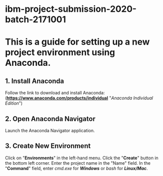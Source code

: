 ﻿# ibm-project-submission-2020-batch-2171001
# This is a guide for setting up a new project environment using Anaconda.
## 1. Install Anaconda
Follow the link to download and install Anaconda: (**https://www.anaconda.com/products/individual** "*Anaconda Individual Edition*")
## 2. Open Anaconda Navigator
Launch the Anaconda Navigator application.
## 3. Create New Environment
Click on "**Environments**" in the left-hand menu.
Click the "**Create**" button in the bottom left corner.
Enter the project name in the "Name" field.
In the "**Command**" field, enter *cmd.exe* for **_Windows_** or *bash* for **_Linux/Mac_**.

